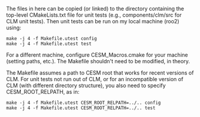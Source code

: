 The files in here can be copied (or linked) to the directory containing the
top-level CMakeLists.txt file for unit tests (e.g., components/clm/src for CLM
unit tests). Then unit tests can be run on my local machine (roo2) using:

```
make -j 4 -f Makefile.utest config
make -j 4 -f Makefile.utest test
```

For a different machine, configure CESM_Macros.cmake for your machine (setting
paths, etc.). The Makefile shouldn't need to be modified, in theory.

The Makefile assumes a path to CESM root that works for recent versions of
CLM. For unit tests not run out of CLM, or for an incompatible version of CLM
(with different directory structure), you also need to specify
CESM\_ROOT\_RELPATH, as in:

```
make -j 4 -f Makefile.utest CESM_ROOT_RELPATH=../.. config
make -j 4 -f Makefile.utest CESM_ROOT_RELPATH=../.. test
```
